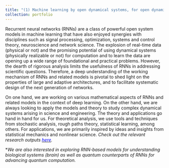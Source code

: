 ```yaml
---
title: "(1) Machine learning by open dynamical systems, for open dynamical systems"
collection: portfolio
---
```

Recurrent neural networks (RNNs) are a class of powerful open system models in machine learning that have also enjoyed synergies with disciplines such as signal processing, optimization, systems and control theory, neuroscience and network science. The explosion of real-time data (physical or not) and the promising potential of using dynamical systems (physically realizable or not) for computation and to learn the data are opening up a wide range of foundational and practical problems. However, the dearth of rigorous analysis limits the usefulness of RNNs in addressing scientific questions. Therefore, a deep understanding of the working mechanism of RNNs and related models is pivotal to shed light on the properties of large and adaptive architectures, and to facilitate systematic design of the next generation of networks.

On one hand, we are working on various mathematical aspects of RNNs and related models in the context of deep learning. On the other hand, we are always looking to apply the models and theory to study complex dynamical systems arising in science and engineering. The theory and applications go hand in hand for us. For theoretical analysis, we use tools and techniques from  stochastic analysis, rough paths theory, statistical learning, among others. For applications, we are primarily inspired by ideas and insights from statistical mechanics and nonlinear science. <i>Check out the relevant research outputs [<font color = "blue">here</font>](https://shoelim.github.io/publications/).</i>

*<i>We are also interested in exploring RNN-based models for understanding biological systems (brain) as well as quantum counterparts of RNNs for advancing quantum computation.</i>
<br>
<br>

